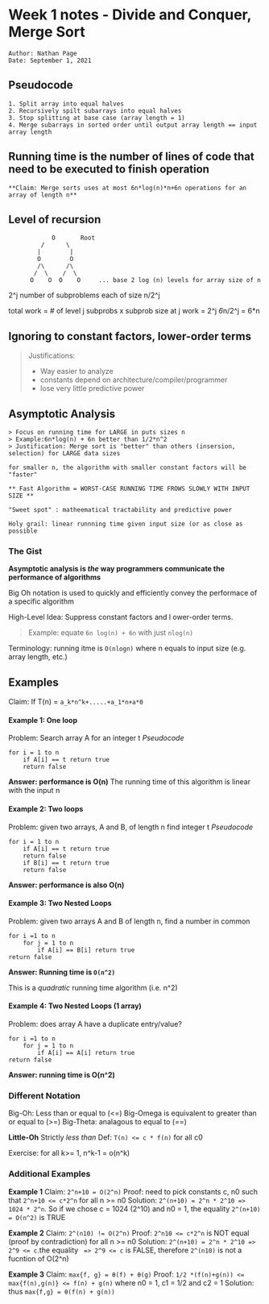  # Week 1 notes - Divide and Conquer, Merge Sort
    Author: Nathan Page
    Date: September 1, 2021

## Pseudocode 
 
    1. Split array into equal halves 
    2. Recursively spilt subarrays into equal halves
    3. Stop splitting at base case (array length = 1)
    4. Merge subarrays in sorted order until output array length == input array length 


    

 
## Running time is the number of lines of code that need to be executed to finish operation 

    **Claim: Merge sorts uses at most 6n*log(n)*n+6n operations for an array of length n**


## Level of recursion 
 
                O       Root
             /      \
            |        |
            O        O
            /\      /\
           /  \    /  \
          O    O  O    O     ... base 2 log (n) levels for array size of n

2^j number of subproblems each of size n/2^j 

total work = # of level j subprobs x subprob size at j 
work = 2^j *6*n/2^j = 6*n

## Ignoring to constant factors, lower-order terms
 > Justifications:
 > * Way easier to analyze
 > * constants depend on architecture/compiler/programmer
 > * lose very little predictive power


## Asymptotic Analysis 

    > Focus on running time for LARGE in puts sizes n
    > Example:6n*log(n) + 6n better than 1/2*n^2
    > Justification: Merge sort is "better" than others (insersion, selection) for LARGE data sizes

    for smaller n, the algorithm with smaller constant factors will be "faster"

    ** Fast Algorithm = WORST-CASE RUNNING TIME FROWS SLOWLY WITH INPUT SIZE **

    "Sweet spot" : matheematical tractability and predictive power

    Holy grail: linear runnning time given input size (or as close as possible

### The Gist
**Asymptotic analysis is _the_ way programmers communicate the performance of algorithms**

Big Oh notation is used to quickly and efficiently convey the performace of a specific algorithm

High-Level Idea: Suppress constant factors and l ower-order terms.

> Example: equate `6n log(n) + 6n` with just `nlog(n)`

Terminology: running itme is `O(nlogn)` where n equals to input size (e.g. array length, etc.)

## Examples
Claim: If T(n) = `a_k*n^k+.....+a_1*n+a*0`
#### Example 1: One loop
Problem: Search array A for an integer t
_Pseudocode_
```
for i = 1 to n
    if A[i] == t return true
    return false
```
**Answer: performance is O(n)**
The running time of this algorithm is linear with the input n

#### Example 2: Two loops
Problem: given two arrays, A and B, of length n find integer t
_Pseudocode_
```
for i = 1 to n
    if A[i] == t return true
    return false
    if B[i] == t return true
    return false
```
**Answer: performance is also O(n)**

#### Example 3: Two Nested Loops
Problem: given two arrays A and B of length n, find a number in common

```
for i =1 to n
    for j = 1 to n
        if A[i] == B[i] return true
return false
```


**Answer: Running time is `O(n^2)`**

This is a _quadratic_ running time algorithm (i.e. n^2)

#### Example 4: Two Nested Loops (1 array)

Problem: does array A have a duplicate entry/value?

```
for i =1 to n
    for j = 1 to n
        if A[i] == A[i] return true
return false
```
**Answer: running time is O(n^2)**

### Different Notation
Big-Oh: Less than or equal to (<=)
Big-Omega is equivalent to greater than or equal to (>=)
Big-Theta: analagous to equal to (==)

**Little-Oh** Strictly _less than_ 
Def: `T(n) <= c * f(n)`  for all c0 

Exercise: for all k>= 1, n^k-1 = o(n^k)

### Additional Examples

**Example 1**
Claim: `2^n+10 = O(2^n)`
Proof: need to pick constants c, n0 such that `2^n+10 <= c*2^n` for all n >= n0
Solution: `2^(n+10) = 2^n * 2^10 => 1024 * 2^n`. So if we chose c = 1024 (2^10) and n0 = 1, the equality `2^(n+10) = O(n^2)` is TRUE

**Example 2**
Claim: `2^(n10) != O(2^n)`
Proof:  `2^n10 <= c*2^n` is NOT equal (proof by contradiction) for all n >= n0
Solution: `2^(n+10) = 2^n * 2^10 => 2^9 <= c`.the equality ` => 2^9 <= c` is FALSE, therefore `2^(n10)` is not a fucntion of O(2^n)

**Example 3**
Claim: `max{f, g} = θ(f) + θ(g)`
Proof: `1/2 *(f(n)+g(n)) <= max{f(n),g(n)} <= f(n) + g(n)` where n0 = 1, c1 = 1/2 and c2 = 1
Solution: thus `max{f,g} = θ(f(n) + g(n))`



